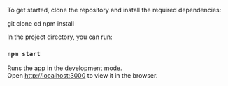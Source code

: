 To get started, clone the repository and install the required dependencies:


git clone <repository-url>
cd <project-directory>
npm install

In the project directory, you can run:

### `npm start`

Runs the app in the development mode.\
Open [http://localhost:3000](http://localhost:3000) to view it in the browser.



